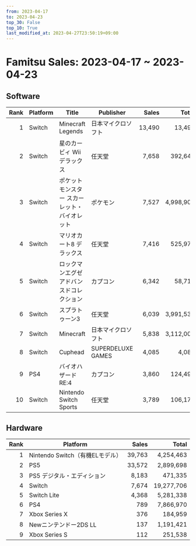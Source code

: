 ```yaml
---
from: 2023-04-17
to: 2023-04-23
top_30: False
top_10: True
last_modified_at: 2023-04-27T23:50:19+09:00
---
```

# Famitsu Sales: 2023-04-17 ~ 2023-04-23
## Software
| Rank | Platform | Title | Publisher | Sales | Total | Rate | New |
| -: | -- | -- | -- | -: | -: | -: | -- |
| 1 | Switch | Minecraft Legends | 日本マイクロソフト | 13,490 | 13,490 |  | **New** |
| 2 | Switch | 星のカービィ Wii デラックス | 任天堂 | 7,658 | 392,645 |  |  |
| 3 | Switch | ポケットモンスター スカーレット・バイオレット | ポケモン | 7,527 | 4,998,901 |  |  |
| 4 | Switch | マリオカート8 デラックス | 任天堂 | 7,416 | 525,971 |  |  |
| 5 | Switch | ロックマンエグゼ アドバンスドコレクション | カプコン | 6,342 | 58,717 |  |  |
| 6 | Switch | スプラトゥーン3 | 任天堂 | 6,039 | 3,991,533 |  |  |
| 7 | Switch | Minecraft | 日本マイクロソフト | 5,838 | 3,112,005 |  |  |
| 8 | Switch | Cuphead | SUPERDELUXE GAMES | 4,085 | 4,085 |  | **New** |
| 9 | PS4 | バイオハザード RE:4 | カプコン | 3,860 | 124,496 |  |  |
| 10 | Switch | Nintendo Switch Sports | 任天堂 | 3,789 | 106,179 |  |  |

## Hardware
| Rank | Platform | Sales | Total |
| -: | -- | -: | -: |
| 1 | Nintendo Switch（有機ELモデル） | 39,763 | 4,254,463 |
| 2 | PS5 | 33,572 | 2,899,698 |
| 3 | PS5 デジタル・エディション | 8,183 | 471,335 |
| 4 | Switch | 7,674 | 19,277,706 |
| 5 | Switch Lite | 4,368 | 5,281,338 |
| 6 | PS4 | 789 | 7,866,970 |
| 7 | Xbox Series X | 376 | 184,959 |
| 8 | Newニンテンドー2DS LL | 137 | 1,191,421 |
| 9 | Xbox Series S | 112 | 251,538 |
